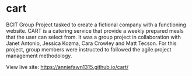# cart
BCIT Group Project tasked to create a fictional company with a functioning website. CART is a catering service that provide a weekly prepared meals that the user can select from. It was a group project in collaboration with Janet Antonio, Jessica Kozma, Cara Crowley and Matt Tecson. For this project, group members were instructed to followed the agile project management methodology.

View live site: https://anniefawn1315.github.io/cart/
